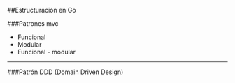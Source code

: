 ##Estructuración en Go

###Patrones mvc
* Funcional
* Modular
* Funcional - modular
---
###Patrón DDD (Domain Driven Design)
  
